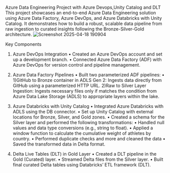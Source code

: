 Azure Data Engineering Project with Azure Devops,Unity Catalog and DLT
This project showcases an end-to-end Azure Data Engineering solution using Azure Data Factory, Azure DevOps, and Azure Databricks with Unity Catalog. It demonstrates how to build a robust, scalable data pipeline from raw ingestion to curated insights following the Bronze-Silver-Gold architecture.
![Screenshot 2025-04-18 190904](https://github.com/user-attachments/assets/5fcbec3f-a29a-4731-8a06-86e241fb60dd)

Key Components
1. Azure DevOps Integration
• Created an Azure DevOps account and set up a development branch.
• Connected Azure Data Factory (ADF) with Azure DevOps for version control and pipeline management.

2. Azure Data Factory Pipelines
• Built two parameterized ADF pipelines:
• 1)GitHub to Bronze container in ADLS Gen 2: Ingests data directly from GitHub using a parameterized HTTP URL.
 2)Raw to Silver Layer Ingestion: Ingests necessary files only if matches the condition from Azure Data Lake Storage (ADLS) to appropriate layers within the lake.

3. Azure Databricks with Unity Catalog
• Integrated Azure Databricks with ADLS using the DB connector.
• Set up Unity Catalog with external locations for Bronze, Silver, and Gold zones.
• Created a schema for the Silver layer and performed the following transformations:
• Handled null values and data type conversions (e.g., string to float).
• Applied a window function to calculate the cumulative weight of athletes by country.
• Performed duplicate checks and more and cleaned the data
• Saved the transformed data in Delta format.

4. Delta Live Tables (DLT) in Gold Layer
• Created a DLT pipeline in the Gold (Curated) layer.
• Streamed Delta files from the Silver layer.
• Built final curated Delta tables using Databricks’ ETL framework (DLT).
